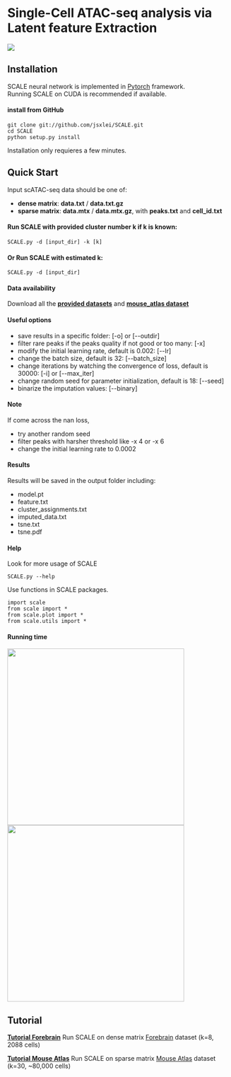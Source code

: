 # Single-Cell ATAC-seq analysis via Latent feature Extraction
![](https://github.com/jsxlei/SCALE/blob/master/docs/png/model.png)

## Installation  

SCALE neural network is implemented in [Pytorch](https://pytorch.org/) framework.  
Running SCALE on CUDA is recommended if available.   
	
#### install from GitHub

	git clone git://github.com/jsxlei/SCALE.git
	cd SCALE
	python setup.py install
    
Installation only requieres a few minutes.


## Quick Start

Input scATAC-seq data should be one of: 
* **dense matrix**: **data.txt** / **data.txt.gz**
* **sparse matrix**: **data.mtx** / **data.mtx.gz**, with **peaks.txt** and **cell_id.txt**

#### Run SCALE with provided cluster number k if k is known:  

    SCALE.py -d [input_dir] -k [k]

#### Or Run SCALE with estimated k: 

    SCALE.py -d [input_dir]

#### Data availability  
Download all the **[provided datasets](https://cloud.tsinghua.edu.cn/d/b0711f8e7b1946e7b186/)** and **[mouse_atlas dataset](https://cloud.tsinghua.edu.cn/d/cd5ea4ea93c04513966f/)**

#### Useful options  
* save results in a specific folder: [-o] or [--outdir] 
* filter rare peaks if the peaks quality if not good or too many: [-x]
* modify the initial learning rate, default is 0.002: [--lr]  
* change the batch size, default is 32: [--batch_size]
* change iterations by watching the convergence of loss, default is 30000: [-i] or [--max_iter]  
* change random seed for parameter initialization, default is 18: [--seed]
* binarize the imputation values: [--binary]
	
#### Note    
If come across the nan loss, 
* try another random seed
* filter peaks with harsher threshold like -x 4 or -x 6
* change the initial learning rate to 0.0002 
	
#### Results
Results will be saved in the output folder including:
* model.pt
* feature.txt
* cluster_assignments.txt
* imputed_data.txt
* tsne.txt
* tsne.pdf

#### Help
Look for more usage of SCALE

	SCALE.py --help 

Use functions in SCALE packages.

	import scale
	from scale import *
	from scale.plot import *
	from scale.utils import *
	
#### Running time
<p float="left">
  <img src="https://github.com/jsxlei/SCALE/blob/master/docs/png/runtime.png" width="400" />
  <img src="https://github.com/jsxlei/SCALE/blob/master/docs/png/memory.png" width="400" /> 
</p>

## Tutorial


**[Tutorial Forebrain](https://github.com/jsxlei/SCALE/wiki/Forebrain)**   Run SCALE on dense matrix [Forebrain](https://cloud.tsinghua.edu.cn/d/21975230039b46b8890e/) dataset (k=8, 2088 cells)
	
**[Tutorial Mouse Atlas](https://github.com/jsxlei/SCALE/wiki/Mouse-Atlas)**   Run SCALE on sparse matrix [Mouse Atlas](https://cloud.tsinghua.edu.cn/d/cd5ea4ea93c04513966f/) dataset (k=30, ~80,000 cells)
